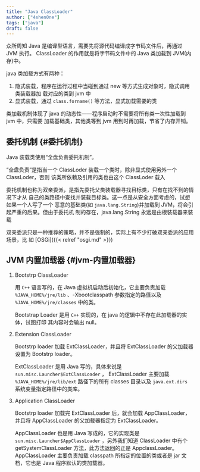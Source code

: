 ```yaml
---
title: "Java ClassLoader"
author: ["4shen0ne"]
tags: ["java"]
draft: false
---
```


众所周知 Java 是编译型语言，需要先将源代码编译成字节码文件后，再通过 JVM 执行。
ClassLoader 的作用就是将字节码文件中的 Java 类加载到 JVM(内存)中。

java 类加载方式有两种：

1.  隐式装载，程序在运行过程中当碰到通过 new 等方式生成对象时，隐式调用类装载器加
    载对应的类到 jvm 中
2.  显式装载，通过 `class.forname()` 等方法，显式加载需要的类

类加载机制体现了 java 的动态性——程序启动时不需要将所有类一次性加载到 jvm 中，只需要
加载基础类，其他类等到 jvm 用到时再加载，节省了内存开销。


## 委托机制 {#委托机制}

Java 装载类使用“全盘负责委托机制”。

“全盘负责”是指当一个 ClassLoder 装载一个类时，除非显式使用另外一个 ClassLoder，否则
该类所依赖及引用的类也由这个 ClassLoder 载入

委托机制也称为双亲委派，是指先委托父类装载器寻找目标类，只有在找不到的情况下才从
自己的类路径中查找并装载目标类。这一点是从安全方面考虑的，试想如果一个人写了一个
恶意的基础类(如 `java.lang.String`)并加载到 JVM，将会引起严重的后果。但由于委托机
制的存在，java.lang.String 永远是由根装载器来装载

双亲委派只是一种推荐的策略，并不是强制的，实际上有不少打破双亲委派的应用场景，比
如 [OSGi]({{< relref "osgi.md" >}})


## JVM 内置加载器 {#jvm-内置加载器}

1.  Bootstrp ClassLoader

    用 `C++` 语言写的，在 Java 虚拟机启动后初始化，它主要负责加载 `%JAVA_HOME%/jre/lib`
    、-Xbootclasspath 参数指定的路径以及 `%JAVA_HOME%/jre/classes` 中的类。

    Bootstrap Loader 是用 `C++` 实现的，在 java 的逻辑中不存在此加载器的实体，试图打印
    其内容时会输出 null。

2.  Extension ClassLoader

    Bootstrp loader 加载 ExtClassLoader，并且将 ExtClassLoader 的父加载器设置为
    Bootstrp loader。

    ExtClassLoader 是用 Java 写的，具体来说是 `sun.misc.Launcher$ExtClassLoader` ，
    ExtClassLoader 主要加载 `%JAVA_HOME%/jre/lib/ext` 路径下的所有 classes 目录以及
    `java.ext.dirs` 系统变量指定路径中的类库。

3.  Application ClassLoader

    Bootstrp loader 加载完 ExtClassLoader 后，就会加载 AppClassLoader，并且将
    AppClassLoader 的父加载器指定为 ExtClassLoader。

    AppClassLoader 也是用 Java 写成的，它的实现类是 `sun.misc.Launcher$AppClassLoader`
    ，另外我们知道 ClassLoader 中有个 getSystemClassLoader 方法，此方法返回的正是
    AppclassLoader。AppClassLoader 主要负责加载 classpath 所指定的位置的类或者是 jar
    文档，它也是 Java 程序默认的类加载器。
